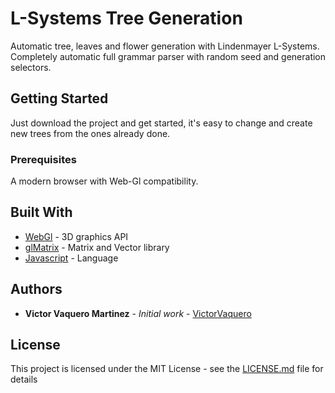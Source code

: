 # L-Systems Tree Generation

Automatic tree, leaves and flower generation with Lindenmayer L-Systems. Completely automatic full grammar parser with random seed and generation selectors.


## Getting Started

Just download the project and get started, it's easy to change and create new trees from the ones already done.

### Prerequisites

A modern browser with Web-Gl compatibility.


## Built With

* [WebGl](https://www.khronos.org/webgl/) - 3D graphics API
* [glMatrix](http://glmatrix.net/) -  Matrix and Vector library
* [Javascript](https://www.javascript.com/) - Language


## Authors

* **Victor Vaquero Martinez** - *Initial work* - [VictorVaquero](https://github.com/VictorVaquero)

## License

This project is licensed under the MIT License - see the [LICENSE.md](LICENSE.md) file for details
